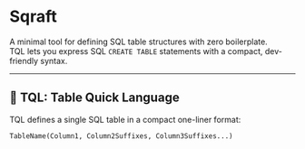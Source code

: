 # Sqraft

A minimal tool for defining SQL table structures with zero boilerplate.  
TQL lets you express SQL `CREATE TABLE` statements with a compact, dev-friendly syntax.

---

## 🧠 TQL: Table Quick Language

TQL defines a single SQL table in a compact one-liner format:

```tql
TableName(Column1, Column2Suffixes, Column3Suffixes...)
